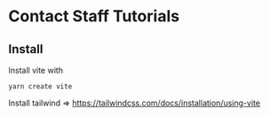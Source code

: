 # Contact Staff Tutorials
## Install

Install vite with

  ```
  yarn create vite
  ```

Install tailwind => https://tailwindcss.com/docs/installation/using-vite